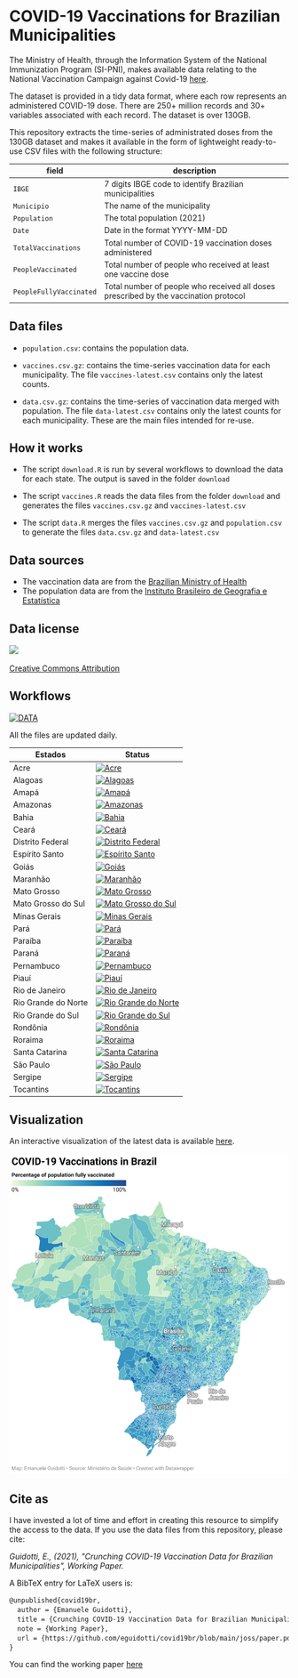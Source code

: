 # COVID-19 Vaccinations for Brazilian Municipalities

The Ministry of Health, through the Information System of the National Immunization Program (SI-PNI), makes available data relating to the National Vaccination Campaign against Covid-19 [here](https://opendatasus.saude.gov.br/dataset/covid-19-vacinacao).

The dataset is provided in a tidy data format, where each row represents an administered COVID-19 dose. There are 250+ million records and 30+ variables associated with each record. The dataset is over 130GB.

This repository extracts the time-series of administrated doses from the 130GB dataset and makes it available in the form of lightweight ready-to-use CSV files with the following structure:

| field                   | description                                                  |
| ----------------------- | ------------------------------------------------------------ |
| `IBGE`                  | 7 digits IBGE code to identify Brazilian municipalities      |
| `Municipio`             | The name of the municipality                                 |
| `Population`            | The total population (2021)                                  |
| `Date`                  | Date in the format YYYY-MM-DD                                |
| `TotalVaccinations`     | Total number of COVID-19 vaccination doses administered      |
| `PeopleVaccinated`      | Total number of people who received at least one vaccine dose |
| `PeopleFullyVaccinated` | Total number of people who received all doses prescribed by the vaccination protocol |

## Data files

- `population.csv`: contains the population data.

- `vaccines.csv.gz`: contains the time-series vaccination data for each municipality. The file `vaccines-latest.csv` contains only the latest counts.
- `data.csv.gz`: contains the time-series of vaccination data merged with population. The file `data-latest.csv` contains only the latest counts for each municipality. These are the main files intended for re-use.

## How it works

- The script `download.R` is run by several workflows to download the data for each state. The output is saved in the folder `download`

- The script `vaccines.R` reads the data files from the folder `download` and generates the files `vaccines.csv.gz` and `vaccines-latest.csv`
- The script `data.R` merges the files `vaccines.csv.gz` and `population.csv` to generate the files `data.csv.gz` and `data-latest.csv`

## Data sources

- The vaccination data are from the [Brazilian Ministry of Health](https://opendatasus.saude.gov.br/dataset/covid-19-vacinacao)
- The population data are from the [Instituto Brasileiro de Geografia e Estatística](https://www.ibge.gov.br/en/statistics/social/population/18448-estimates-of-resident-population-for-municipalities-and-federation-units.html)

## Data license

[![](https://opendatasus.saude.gov.br/base/images/od_80x15_blue.png)](http://opendefinition.org/okd/)

[Creative Commons Attribution](http://www.opendefinition.org/licenses/cc-by) 

## Workflows

[![DATA](https://github.com/eguidotti/covid19br/actions/workflows/_data.yaml/badge.svg)](https://github.com/eguidotti/covid19br/actions/workflows/_data.yaml)

All the files are updated daily.

|Estados|Status|
|-------|------|
|Acre|[![Acre](https://github.com/eguidotti/covid19br/actions/workflows/AC.yaml/badge.svg)](https://github.com/eguidotti/covid19br/actions/workflows/AC.yaml)|
|Alagoas|[![Alagoas](https://github.com/eguidotti/covid19br/actions/workflows/AL.yaml/badge.svg)](https://github.com/eguidotti/covid19br/actions/workflows/AL.yaml)|
|Amapá|[![Amapá](https://github.com/eguidotti/covid19br/actions/workflows/AP.yaml/badge.svg)](https://github.com/eguidotti/covid19br/actions/workflows/AP.yaml)|
|Amazonas|[![Amazonas](https://github.com/eguidotti/covid19br/actions/workflows/AM.yaml/badge.svg)](https://github.com/eguidotti/covid19br/actions/workflows/AM.yaml)|
|Bahia|[![Bahia](https://github.com/eguidotti/covid19br/actions/workflows/BA.yaml/badge.svg)](https://github.com/eguidotti/covid19br/actions/workflows/BA.yaml)|
|Ceará|[![Ceará](https://github.com/eguidotti/covid19br/actions/workflows/CE.yaml/badge.svg)](https://github.com/eguidotti/covid19br/actions/workflows/CE.yaml)|
|Distrito Federal|[![Distrito Federal](https://github.com/eguidotti/covid19br/actions/workflows/DF.yaml/badge.svg)](https://github.com/eguidotti/covid19br/actions/workflows/DF.yaml)|
|Espírito Santo|[![Espírito Santo](https://github.com/eguidotti/covid19br/actions/workflows/ES.yaml/badge.svg)](https://github.com/eguidotti/covid19br/actions/workflows/ES.yaml)|
|Goiás|[![Goiás](https://github.com/eguidotti/covid19br/actions/workflows/GO.yaml/badge.svg)](https://github.com/eguidotti/covid19br/actions/workflows/GO.yaml)|
|Maranhão|[![Maranhão](https://github.com/eguidotti/covid19br/actions/workflows/MA.yaml/badge.svg)](https://github.com/eguidotti/covid19br/actions/workflows/MA.yaml)|
|Mato Grosso|[![Mato Grosso](https://github.com/eguidotti/covid19br/actions/workflows/MT.yaml/badge.svg)](https://github.com/eguidotti/covid19br/actions/workflows/MT.yaml)|
|Mato Grosso do Sul|[![Mato Grosso do Sul](https://github.com/eguidotti/covid19br/actions/workflows/MS.yaml/badge.svg)](https://github.com/eguidotti/covid19br/actions/workflows/MS.yaml)|
|Minas Gerais|[![Minas Gerais](https://github.com/eguidotti/covid19br/actions/workflows/MG.yaml/badge.svg)](https://github.com/eguidotti/covid19br/actions/workflows/MG.yaml)|
|Pará|[![Pará](https://github.com/eguidotti/covid19br/actions/workflows/PA.yaml/badge.svg)](https://github.com/eguidotti/covid19br/actions/workflows/PA.yaml)|
|Paraíba|[![Paraíba](https://github.com/eguidotti/covid19br/actions/workflows/PB.yaml/badge.svg)](https://github.com/eguidotti/covid19br/actions/workflows/PB.yaml)|
|Paraná|[![Paraná](https://github.com/eguidotti/covid19br/actions/workflows/PR.yaml/badge.svg)](https://github.com/eguidotti/covid19br/actions/workflows/PR.yaml)|
|Pernambuco|[![Pernambuco](https://github.com/eguidotti/covid19br/actions/workflows/PE.yaml/badge.svg)](https://github.com/eguidotti/covid19br/actions/workflows/PE.yaml)|
|Piauí|[![Piauí](https://github.com/eguidotti/covid19br/actions/workflows/PI.yaml/badge.svg)](https://github.com/eguidotti/covid19br/actions/workflows/PI.yaml)|
|Rio de Janeiro|[![Rio de Janeiro](https://github.com/eguidotti/covid19br/actions/workflows/RJ.yaml/badge.svg)](https://github.com/eguidotti/covid19br/actions/workflows/RJ.yaml)|
|Rio Grande do Norte|[![Rio Grande do Norte](https://github.com/eguidotti/covid19br/actions/workflows/RN.yaml/badge.svg)](https://github.com/eguidotti/covid19br/actions/workflows/RN.yaml)|
|Rio Grande do Sul|[![Rio Grande do Sul](https://github.com/eguidotti/covid19br/actions/workflows/RS.yaml/badge.svg)](https://github.com/eguidotti/covid19br/actions/workflows/RS.yaml)|
|Rondônia|[![Rondônia](https://github.com/eguidotti/covid19br/actions/workflows/RO.yaml/badge.svg)](https://github.com/eguidotti/covid19br/actions/workflows/RO.yaml)|
|Roraima|[![Roraima](https://github.com/eguidotti/covid19br/actions/workflows/RR.yaml/badge.svg)](https://github.com/eguidotti/covid19br/actions/workflows/RR.yaml)|
|Santa Catarina|[![Santa Catarina](https://github.com/eguidotti/covid19br/actions/workflows/SC.yaml/badge.svg)](https://github.com/eguidotti/covid19br/actions/workflows/SC.yaml)|
|São Paulo|[![São Paulo](https://github.com/eguidotti/covid19br/actions/workflows/SP.yaml/badge.svg)](https://github.com/eguidotti/covid19br/actions/workflows/SP.yaml)|
|Sergipe|[![Sergipe](https://github.com/eguidotti/covid19br/actions/workflows/SE.yaml/badge.svg)](https://github.com/eguidotti/covid19br/actions/workflows/SE.yaml)|
|Tocantins|[![Tocantins](https://github.com/eguidotti/covid19br/actions/workflows/TO.yaml/badge.svg)](https://github.com/eguidotti/covid19br/actions/workflows/TO.yaml)|

## Visualization

An interactive visualization of the latest data is available [here](https://datawrapper.dwcdn.net/RBpM2/).

![](joss/covid-19-vaccinations-in-brazil.png)

## Cite as

I have invested a lot of time and effort in creating this resource to simplify the access to the data. If you use the data files from this repository, please cite:

*Guidotti, E., (2021), "Crunching COVID-19 Vaccination Data for Brazilian Municipalities", Working Paper.*

A BibTeX entry for LaTeX users is:

```latex
@unpublished{covid19br,
  author = {Emanuele Guidotti},
  title = {Crunching COVID-19 Vaccination Data for Brazilian Municipalities},
  note = {Working Paper},
  url = {https://github.com/eguidotti/covid19br/blob/main/joss/paper.pdf} 
}
```

You can find the working paper [here](https://github.com/eguidotti/covid19br/blob/main/joss/paper.pdf)